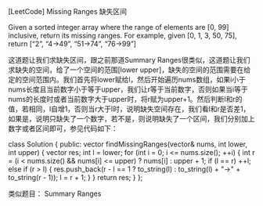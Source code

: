 [LeetCode] Missing Ranges 缺失区间 

 
Given a sorted integer array where the range of elements are [0, 99] inclusive, return its missing ranges.
For example, given [0, 1, 3, 50, 75], return [“2”, “4->49”, “51->74”, “76->99”] 
 
这道题让我们求缺失区间，跟之前那道Summary Ranges很类似，这道题让我们求缺失的空间，给了一个空间的范围[lower upper]，缺失的空间的范围需要在给定的空间范围内。我们首先将lower赋给l，然后开始遍历nums数组，如果i小于nums长度且当前数字小于等于upper，我们让r等于当前数字，否则如果当i等于nums的长度时或者当前数字大于upper时，将r赋为upper+1。然后判断l和r的值，若相同，l自增1，否则当r大于l时，说明缺失空间存在，我们看l和r是否差1，如果是，说明只缺失了一个数字，若不是，则说明缺失了一个区间，我们分别加上数字或者区间即可，参见代码如下：
 

class Solution {
public:
    vector<string> findMissingRanges(vector<int>& nums, int lower, int upper) {
        vector<string> res;
        int l = lower;
        for (int i = 0; i <= nums.size(); ++i) {
            int r = (i < nums.size() && nums[i] <= upper) ? nums[i] : upper + 1;
            if (l == r) ++l;
            else if (r > l) {
                res.push_back(r - l == 1 ? to_string(l) : to_string(l) + "->" + to_string(r - 1));
                l = r + 1;
            }
        }
        return res;
    }
};

 
类似题目：
Summary Ranges